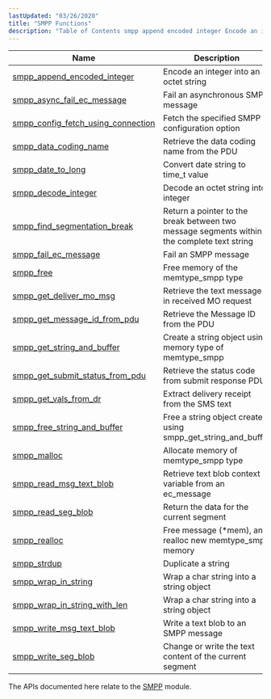 ```yaml
---
lastUpdated: "03/26/2020"
title: "SMPP Functions"
description: "Table of Contents smpp append encoded integer Encode an integer into an octet string smpp async fail ec message Fail an asynchronous SMPP message smpp config fetch using connection Fetch the specified SMPP configuration option smpp data coding name Retrieve the data coding name from the PDU smpp date to..."
---
```



| Name                                                                                                                                | Description                                                                                |
|-------------------------------------------------------------------------------------------------------------------------------------|--------------------------------------------------------------------------------------------|
| [smpp_append_encoded_integer](/momentum/3/3-api/apis-smpp-append-encoded-integer)               | Encode an integer into an octet string                                                     |
| [smpp_async_fail_ec_message](/momentum/3/3-api/apis-smpp-async-fail-ec-message)                 | Fail an asynchronous SMPP message                                                          |
| [smpp_config_fetch_using_connection](/momentum/3/3-api/apis-smpp-config-fetch-using-connection) | Fetch the specified SMPP configuration option                                              |
| [smpp_data_coding_name](/momentum/3/3-api/apis-smpp-data-coding-name)                           | Retrieve the data coding name from the PDU                                                 |
| [smpp_date_to_long](/momentum/3/3-api/apis-smpp-date-to-long)                                   | Convert date string to time_t value                                                        |
| [smpp_decode_integer](/momentum/3/3-api/apis-smpp-decode-integer)                               | Decode an octet string into integer                                                        |
| [smpp_find_segmentation_break](/momentum/3/3-api/apis-smpp-find-segmentation-break)             | Return a pointer to the break between two message segments within the complete text string |
| [smpp_fail_ec_message](/momentum/3/3-api/apis-smpp-fail-ec-message)                             | Fail an SMPP message                                                                       |
| [smpp_free](/momentum/3/3-api/apis-smpp-free)                                                   | Free memory of the memtype_smpp type                                                       |
| [smpp_get_deliver_mo_msg](/momentum/3/3-api/apis-smpp-get-deliver-mo-msg)                       | Retrieve the text message in received MO request                                           |
| [smpp_get_message_id_from_pdu](/momentum/3/3-api/apis-smpp-get-message-id-from-pdu)             | Retrieve the Message ID from the PDU                                                       |
| [smpp_get_string_and_buffer](/momentum/3/3-api/apis-smpp-get-string-and-buffer)                 | Create a string object using memory type of memtype_smpp                                   |
| [smpp_get_submit_status_from_pdu](/momentum/3/3-api/apis-smpp-get-submit-status-from-pdu)       | Retrieve the status code from submit response PDU                                          |
| [smpp_get_vals_from_dr](/momentum/3/3-api/apis-smpp-get-vals-from-dr)                           | Extract delivery receipt from the SMS text                                                 |
| [smpp_free_string_and_buffer](/momentum/3/3-api/apis-smpp-free-string-and-buffer)               | Free a string object created using smpp_get_string_and_buffer                              |
| [smpp_malloc](/momentum/3/3-api/apis-smpp-malloc)                                               | Allocate memory of memtype_smpp type                                                       |
| [smpp_read_msg_text_blob](/momentum/3/3-api/apis-smpp-read-msg-text-blob)                       | Retrieve text blob context variable from an ec_message                                     |
| [smpp_read_seg_blob](/momentum/3/3-api/apis-smpp-read-seg-blob)                                 | Return the data for the current segment                                                    |
| [smpp_realloc](/momentum/3/3-api/apis-smpp-realloc)                                             | Free message (*mem), and realloc new memtype_smpp memory                                   |
| [smpp_strdup](/momentum/3/3-api/apis-smpp-strdup)                                               | Duplicate a string                                                                         |
| [smpp_wrap_in_string](/momentum/3/3-api/apis-smpp-wrap-in-string)                               | Wrap a char string into a string object                                                    |
| [smpp_wrap_in_string_with_len](/momentum/3/3-api/apis-smpp-wrap-in-string-with-len)             | Wrap a char string into a string object                                                    |
| [smpp_write_msg_text_blob](/momentum/3/3-api/apis-smpp-write-msg-text-blob)                     | Write a text blob to an SMPP message                                                       |
| [smpp_write_seg_blob](/momentum/3/3-api/apis-smpp-write-seg-blob)                               | Change or write the text content of the current segment                                    |

The APIs documented here relate to the [SMPP](/momentum/mobile/mobile-reference/momentum-mobility) module.